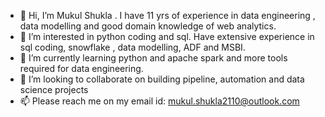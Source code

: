 - 👋 Hi, I’m Mukul Shukla . I have 11 yrs of experience in data engineering , data modelling and good domain knowledge of web analytics.
- 👀 I’m interested in python coding and sql. Have extensive experience in sql coding, snowflake , data modelling, ADF and MSBI.
- 🌱 I’m currently learning python and apache spark and more tools required for data engineering.
- 💞️ I’m looking to collaborate on building pipeline, automation and data science projects
- 📫 Please reach me on my email id: mukul.shukla2110@outlook.com

<!---
Mukul21-10/Mukul21-10 is a ✨ special ✨ repository because its `README.md` (this file) appears on your GitHub profile.
You can click the Preview link to take a look at your changes.
--->
